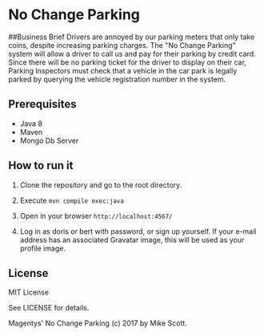 # No Change Parking

##Business Brief
Drivers are annoyed by our parking meters that only take coins, despite increasing parking charges. The "No Change Parking" system will allow a driver to call us and pay for their parking by credit card. Since there will be no parking ticket for the driver to display on their car, Parking Inspectors must check that a vehicle in the car park is legally parked by querying the vehicle registration number in the system.

## Prerequisites

- Java 8
- Maven
- Mongo Db Server

## How to run it

1. Clone the repository and go to the root directory.

2. Execute `mvn compile exec:java`

3. Open in your browser `http://localhost:4567/`

4. Log in as doris or bert with password, or sign up yourself. If your e-mail address has an associated Gravatar image, this will be used as your profile image.

## License
MIT License

See LICENSE for details.

Magentys' No Change Parking (c) 2017 by Mike Scott.
